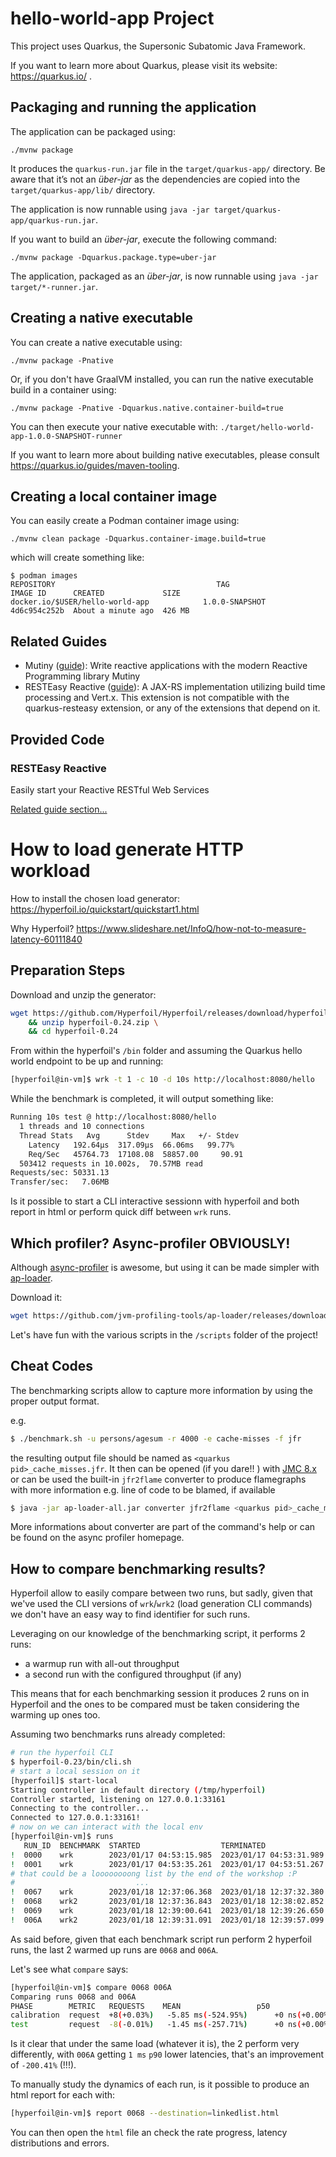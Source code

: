 # hello-world-app Project

This project uses Quarkus, the Supersonic Subatomic Java Framework.

If you want to learn more about Quarkus, please visit its website: https://quarkus.io/ .

## Packaging and running the application

The application can be packaged using:
```shell script
./mvnw package
```
It produces the `quarkus-run.jar` file in the `target/quarkus-app/` directory.
Be aware that it’s not an _über-jar_ as the dependencies are copied into the `target/quarkus-app/lib/` directory.

The application is now runnable using `java -jar target/quarkus-app/quarkus-run.jar`.

If you want to build an _über-jar_, execute the following command:
```shell script
./mvnw package -Dquarkus.package.type=uber-jar
```

The application, packaged as an _über-jar_, is now runnable using `java -jar target/*-runner.jar`.

## Creating a native executable

You can create a native executable using: 
```shell script
./mvnw package -Pnative
```

Or, if you don't have GraalVM installed, you can run the native executable build in a container using: 
```shell script
./mvnw package -Pnative -Dquarkus.native.container-build=true
```

You can then execute your native executable with: `./target/hello-world-app-1.0.0-SNAPSHOT-runner`

If you want to learn more about building native executables, please consult https://quarkus.io/guides/maven-tooling.

## Creating a local container image

You can easily create a Podman container image using:

```shell
./mvnw clean package -Dquarkus.container-image.build=true
```

which will create something like:
```shell
$ podman images
REPOSITORY                                    TAG                                       IMAGE ID      CREATED             SIZE
docker.io/$USER/hello-world-app            1.0.0-SNAPSHOT                            4d6c954c252b  About a minute ago  426 MB
```

## Related Guides

- Mutiny ([guide](https://quarkus.io/guides/mutiny-primer)): Write reactive applications with the modern Reactive Programming library Mutiny
- RESTEasy Reactive ([guide](https://quarkus.io/guides/resteasy-reactive)): A JAX-RS implementation utilizing build time processing and Vert.x. This extension is not compatible with the quarkus-resteasy extension, or any of the extensions that depend on it.

## Provided Code

### RESTEasy Reactive

Easily start your Reactive RESTful Web Services

[Related guide section...](https://quarkus.io/guides/getting-started-reactive#reactive-jax-rs-resources)

# How to load generate HTTP workload

How to install the chosen load generator: https://hyperfoil.io/quickstart/quickstart1.html

Why Hyperfoil? https://www.slideshare.net/InfoQ/how-not-to-measure-latency-60111840

## Preparation Steps

Download and unzip the generator:
```bash
wget https://github.com/Hyperfoil/Hyperfoil/releases/download/hyperfoil-all-0.24/hyperfoil-0.24.zip \
    && unzip hyperfoil-0.24.zip \
    && cd hyperfoil-0.24
```

From within the hyperfoil's `/bin` folder and assuming the Quarkus hello world endpoint to be up and running:
```bash
[hyperfoil@in-vm]$ wrk -t 1 -c 10 -d 10s http://localhost:8080/hello
```
While the benchmark is completed, it will output something like:
```bash
Running 10s test @ http://localhost:8080/hello
  1 threads and 10 connections
  Thread Stats   Avg      Stdev     Max   +/- Stdev
    Latency   192.64μs  317.09μs  66.06ms   99.77%
    Req/Sec   45764.73  17108.08  58857.00     90.91
  503412 requests in 10.002s,  70.57MB read
Requests/sec: 50331.13
Transfer/sec:   7.06MB
```
Is it possible to start a CLI interactive sessionn with hyperfoil and both report in html
or perform quick diff between `wrk` runs.

## Which profiler? Async-profiler OBVIOUSLY!

Although [async-profiler](https://github.com/jvm-profiling-tools/async-profiler) is awesome, but using it can be made simpler
with [ap-loader](https://github.com/jvm-profiling-tools/ap-loader).

Download it:
```bash
wget https://github.com/jvm-profiling-tools/ap-loader/releases/download/2.9/ap-loader-all.jar
```

Let's have fun with the various scripts in the `/scripts` folder of the project!

## Cheat Codes

The benchmarking scripts allow to capture more information by using the proper output format.

e.g.

```bash
$ ./benchmark.sh -u persons/agesum -r 4000 -e cache-misses -f jfr
```
the resulting output file should be named as `<quarkus pid>_cache_misses.jfr`.
It then can be opened (if you dare!! ) with [JMC 8.x](https://www.oracle.com/java/technologies/javase/products-jmc8-downloads.html)
or can be used the built-in `jfr2flame` converter to produce flamegraphs with
more information e.g. line of code to be blamed, if available

```bash
$ java -jar ap-loader-all.jar converter jfr2flame <quarkus pid>_cache_misses.jfr --threads --lines out.html
```
More informations about converter are part of the command's help or can be found on the async profiler homepage.

## How to compare benchmarking results?
Hyperfoil allow to easily compare between two runs, but sadly, given that
we've used the CLI versions of `wrk`/`wrk2` (load generation CLI commands) we don't have an easy way to find identifier 
for such runs.

Leveraging on our knowledge of the benchmarking script, it performs 2 runs:
- a warmup run with all-out throughput
- a second run with the configured throughput (if any)

This means that for each benchmarking session it produces 2 runs on in Hyperfoil
and the ones to be compared must be taken considering the warming up ones too.

Assuming two benchmarks runs already completed:
```bash
# run the hyperfoil CLI
$ hyperfoil-0.23/bin/cli.sh
# start a local session on it
[hyperfoil]$ start-local 
Starting controller in default directory (/tmp/hyperfoil)
Controller started, listening on 127.0.0.1:33161
Connecting to the controller...
Connected to 127.0.0.1:33161!
# now on we can interact with the local env
[hyperfoil@in-vm]$ runs
   RUN_ID  BENCHMARK  STARTED                  TERMINATED               DESCRIPTION
!  0000    wrk        2023/01/17 04:53:15.985  2023/01/17 04:53:31.989             
!  0001    wrk        2023/01/17 04:53:35.261  2023/01/17 04:53:51.267             
# that could be a loooooooong list by the end of the workshop :P
#                           ...
!  0067    wrk        2023/01/18 12:37:06.368  2023/01/18 12:37:32.380             
!  0068    wrk2       2023/01/18 12:37:36.843  2023/01/18 12:38:02.852             
!  0069    wrk        2023/01/18 12:39:00.641  2023/01/18 12:39:26.650             
!  006A    wrk2       2023/01/18 12:39:31.091  2023/01/18 12:39:57.099
```
As said before, given that each benchmark script run perform 2 hyperfoil runs, the last 2
warmed up runs are `0068` and `006A`.

Let's see what `compare` says:
```bash
[hyperfoil@in-vm]$ compare 0068 006A
Comparing runs 0068 and 006A
PHASE        METRIC   REQUESTS    MEAN                 p50                p90                   p99                   p99.9                p99.99
calibration  request  +8(+0.03%)   -5.85 ms(-524.95%)      +0 ns(+0.00%)  -36.20 ms(-7214.30%)   -28.57 ms(-153.52%)  -28.57 ms(-153.52%)  -28.57 ms(-153.52%)
test         request  -8(-0.01%)   -1.45 ms(-257.71%)      +0 ns(+0.00%)    -1.01 ms(-200.41%)  -29.51 ms(-5882.05%)  -16.52 ms(-122.33%)  -16.52 ms(-122.33%)
```
Is it clear that under the same load (whatever it is), the 2 perform very differently, with `006A` getting `1 ms` `p90` lower
latencies, that's an improvement of `-200.41%` (!!!).

To manually study the dynamics of each run, is it possible to produce an html report for each with:
```bash
[hyperfoil@in-vm]$ report 0068 --destination=linkedlist.html
```
You can then open the `html` file an check the rate progress, latency distributions and errors.

